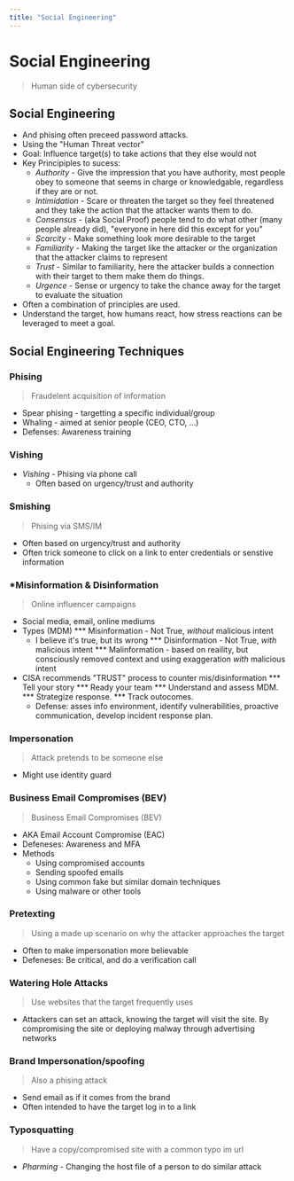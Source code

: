 ```yaml
---
title: "Social Engineering"
---
```

# Social Engineering

> Human side of cybersecurity

## Social Engineering
* And phising often preceed password attacks.
* Using the "Human Threat vector"
* Goal: Influence target(s) to take actions that they else would not
* Key Principiples to sucess:
  * *Authority* - Give the impression that you have authority, most people obey to someone that seems in charge or knowledgable, regardless if they are or not.
  * *Intimidation* - Scare or threaten the target so they feel threatened and they take the action that the attacker wants them to do.
  * *Consensus* - (aka Social Proof) people tend to do what other (many people already did), "everyone in here did this except for you"
  * *Scarcity* - Make something look more desirable to the target
  * *Familiarity* - Making the target like the attacker or the organization that the attacker claims to represent
  * *Trust* - Similar to familiarity, here the attacker builds a connection with their target to them make them do things.
  * *Urgence* - Sense or urgency to take the chance away for the target to evaluate the situation
* Often a combination of principles are used.
* Understand the target, how humans react, how stress reactions can be leveraged to meet a goal.

## Social Engineering Techniques
### Phising
> Fraudelent acquisition of information
* Spear phising - targetting a specific individual/group
* Whaling - aimed at senior people (CEO, CTO, ...)
* Defenses: Awareness training
### Vishing
* *Vishing* - Phising via phone call
  * Often based on urgency/trust and authority
### Smishing
> Phising via SMS/IM
* Often based on urgency/trust and authority
* Often trick someone to click on a link to enter credentials or senstive information
### *Misinformation & Disinformation
> Online influencer campaigns
* Social media, email, online mediums
* Types (MDM)
  *** Misinformation - Not True, *without* malicious intent
    * I believe it's true, but its wrong
  *** Disinformation - Not True, *with* malicious intent
  *** Malinformation - based on reaility, but consciously removed context and using exaggeration *with* malicious intent
* CISA recommends "TRUST" process to counter mis/disinformation
  *** Tell your story
  *** Ready your team
  *** Understand and assess MDM.
  *** Strategize response.
  *** Track outocomes.
  * Defense: asses info environment, identify vulnerabilities, proactive communication, develop incident response plan.
### Impersonation
> Attack pretends to be someone else
* Might use identity guard
### Business Email Compromises (BEV)
> Business Email Compromises (BEV)
* AKA Email Account Compromise (EAC)
* Defeneses: Awareness and MFA
* Methods
  * Using compromised accounts
  * Sending spoofed emails
  * Using common fake but similar domain techniques
  * Using malware or other tools
### Pretexting
> Using a made up scenario on why the attacker approaches the target
* Often to make impersonation more believable
* Defeneses: Be critical, and do a verification call
### Watering Hole Attacks
> Use websites that the target frequently uses
* Attackers can set an attack, knowing the target will visit the site. By compromising the site or deploying malway through advertising networks
### Brand Impersonation/spoofing
> Also a phising attack
* Send email as if it comes from the brand
* Often intended to have the target log in to a link
### Typosquatting
> Have a copy/compromised site with a common typo im url
* *Pharming* - Changing the host file of a person to do similar attack
